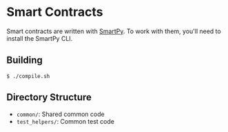 # Smart Contracts

Smart contracts are written with [SmartPy](https://SmartPy.io). To work with them, you'll need to install the SmartPy CLI.

## Building

```shell
$ ./compile.sh
```

## Directory Structure

- `common/`: Shared common code
- `test_helpers/`: Common test code